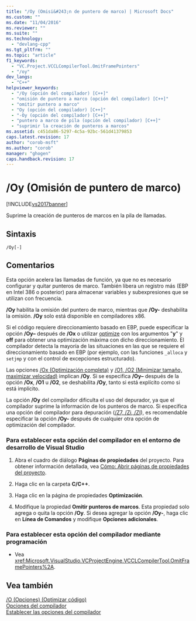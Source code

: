```yaml
---
title: "/Oy (Omisi&#243;n de puntero de marco) | Microsoft Docs"
ms.custom: ""
ms.date: "11/04/2016"
ms.reviewer: ""
ms.suite: ""
ms.technology: 
  - "devlang-cpp"
ms.tgt_pltfrm: ""
ms.topic: "article"
f1_keywords: 
  - "VC.Project.VCCLCompilerTool.OmitFramePointers"
  - "/oy"
dev_langs: 
  - "C++"
helpviewer_keywords: 
  - "/Oy (opción del compilador) [C++]"
  - "omisión de puntero a marco (opción del compilador) [C++]"
  - "omitir puntero a marco"
  - "Oy (opción del compilador) [C++]"
  - "-Oy (opción del compilador) [C++]"
  - "puntero a marco de pila (opción del compilador) [C++]"
  - "suprimir la creación de punteros a marcos"
ms.assetid: c451da86-5297-4c5a-92bc-561d41379853
caps.latest.revision: 17
author: "corob-msft"
ms.author: "corob"
manager: "ghogen"
caps.handback.revision: 17
---
```

# /Oy (Omisi&#243;n de puntero de marco)
[!INCLUDE[vs2017banner](../../assembler/inline/includes/vs2017banner.md)]

Suprime la creación de punteros de marcos en la pila de llamadas.  
  
## Sintaxis  
  
```  
/Oy[-]  
```  
  
## Comentarios  
 Esta opción acelera las llamadas de función, ya que no es necesario configurar y quitar punteros de marco.  También libera un registro más \(EBP en Intel 386 o posterior\) para almacenar variables y subexpresiones que se utilizan con frecuencia.  
  
 **\/Oy** habilita la omisión del puntero de marco, mientras que **\/Oy\-** deshabilita la omisión. **\/Oy** solo está disponible en compiladores x86.  
  
 Si el código requiere direccionamiento basado en EBP, puede especificar la opción **\/Oy–** después de **\/Ox** o utilizar [optimize](../../preprocessor/optimize.md) con los argumentos "**y**" y **off** para obtener una optimización máxima con dicho direccionamiento.  El compilador detecta la mayoría de las situaciones en las que se requiere el direccionamiento basado en EBP \(por ejemplo, con las funciones `_alloca` y `setjmp` y con el control de excepciones estructurado\).  
  
 Las opciones [\/Ox \(Optimización completa\)](../../build/reference/ox-full-optimization.md) y [\/O1, \/O2 \(Minimizar tamaño, maximizar velocidad\)](../../build/reference/o1-o2-minimize-size-maximize-speed.md) implican **\/Oy**.  Si se especifica **\/Oy–** después de la opción **\/Ox**, **\/O1** u **\/O2**, se deshabilita **\/Oy**, tanto si está explícito como si está implícito.  
  
 La opción **\/Oy** del compilador dificulta el uso del depurador, ya que el compilador suprime la información de los punteros de marco.  Si especifica una opción del compilador para depuración \([\/Z7, \/Zi, \/ZI](../../build/reference/z7-zi-zi-debug-information-format.md)\), es recomendable especificar la opción **\/Oy\-** después de cualquier otra opción de optimización del compilador.  
  
### Para establecer esta opción del compilador en el entorno de desarrollo de Visual Studio  
  
1.  Abra el cuadro de diálogo **Páginas de propiedades** del proyecto.  Para obtener información detallada, vea [Cómo: Abrir páginas de propiedades del proyecto](../../misc/how-to-open-project-property-pages.md).  
  
2.  Haga clic en la carpeta **C\/C\+\+**.  
  
3.  Haga clic en la página de propiedades **Optimización**.  
  
4.  Modifique la propiedad **Omitir punteros de marcos**.  Esta propiedad solo agrega o quita la opción **\/Oy**.  Si desea agregar la opción **\/Oy\-**, haga clic en **Línea de Comandos** y modifique **Opciones adicionales**.  
  
### Para establecer esta opción del compilador mediante programación  
  
-   Vea <xref:Microsoft.VisualStudio.VCProjectEngine.VCCLCompilerTool.OmitFramePointers%2A>.  
  
## Vea también  
 [\/O \(Opciones\) \(Optimizar código\)](../../build/reference/o-options-optimize-code.md)   
 [Opciones del compilador](../../build/reference/compiler-options.md)   
 [Establecer las opciones del compilador](../../build/reference/setting-compiler-options.md)